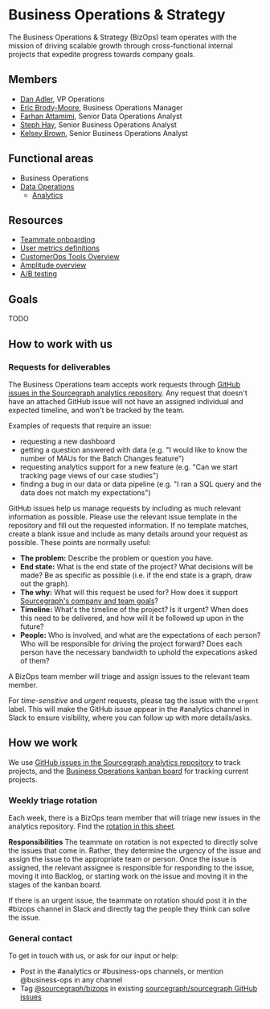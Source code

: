 # Business Operations & Strategy

The Business Operations & Strategy (BizOps) team operates with the mission of driving scalable growth through cross-functional internal projects that expedite progress towards company goals.

## Members

  - [Dan Adler](../../company/team/index.md#dan-adler-he-him), VP Operations
  - [Eric Brody-Moore](../../company/team/index.md#eric-brody-moore), Business Operations Manager
  - [Farhan Attamimi](../../company/team/index.md#farhan-attamimi), Senior Data Operations Analyst
  - [Steph Hay](../../company/team/index.md#steph-hay-she-her), Senior Business Operations Analyst
  - [Kelsey Brown](../../company/team/index.md#kelsey-brown-she-her), Senior Business Operations Analyst

## Functional areas

- Business Operations
- [Data Operations](data_operations.md)
  - [Analytics](analytics.md)

## Resources

- [Teammate onboarding](onboarding.md)
- [User metrics definitions](user_definitions.md)
- [CustomerOps Tools Overview](customer_ops_tools.md)
- [Amplitude overview](amplitude.md)
- [A/B testing](ab-testing.md)

## Goals

TODO

## How to work with us

### Requests for deliverables

The Business Operations team accepts work requests through [GitHub issues in the Sourcegraph analytics repository](https://github.com/sourcegraph/analytics/issues). Any request that doesn't have an attached GitHub issue will not have an assigned individual and expected timeline, and won't be tracked by the team. 

Examples of requests that require an issue:
* requesting a new dashboard 
* getting a question answered with data (e.g. "I would like to know the number of MAUs for the Batch Changes feature")
* requesting analytics support for a new feature (e.g. "Can we start tracking page views of our case studies")
* finding a bug in our data or data pipeline (e.g. "I ran a SQL query and the data does not match my expectations")

GitHub issues help us manage requests by including as much relevant information as possible. Please use the relevant issue template in the repository and fill out the requested information. If no template matches, create a blank issue and include as many details around your request as possible. These points are normally useful:

- **The problem:** Describe the problem or question you have.
- **End state:** What is the end state of the project? What decisions will be made? Be as specific as possible (i.e. if the end state is a graph, draw out the graph).
- **The why:** What will this request be used for? How does it support [Sourcegraph's company and team goals](../../company/goals/index.md)? 
- **Timeline:** What's the timeline of the project? Is it urgent? When does this need to be delivered, and how will it be followed up upon in the future?
- **People:** Who is involved, and what are the expectations of each person? Who will be responsible for driving the project forward? Does each person have the necessary bandwidth to uphold the expecations asked of them?

A BizOps team member will triage and assign issues to the relevant team member.

For *time-sensitive* and *urgent* requests, please tag the issue with the `urgent` label. This will make the GitHub issue appear in the #analytics channel in Slack to ensure visibility, where you can follow up with more details/asks.

## How we work

We use [GitHub issues in the Sourcegraph analytics repository](https://github.com/sourcegraph/analytics/issues) to track projects, and the [Business Operations kanban board](https://github.com/orgs/sourcegraph/projects/63) for tracking current projects.

### Weekly triage rotation

Each week, there is a BizOps team member that will triage new issues in the analytics repository. Find the [rotation in this sheet](https://docs.google.com/spreadsheets/d/12f9mG7uYf_-yFey1laWJQGvp79UnI0CVxA4CsAHIvgM/edit#gid=0).

**Responsibilities**
The teammate on rotation is not expected to directly solve the issues that come in. Rather, they determine the urgency of the issue and assign the issue to the appropriate team or person. Once the issue is assigned, the relevant assignee is responsible for responding to the issue, moving it into Backlog, or starting work on the issue and moving it in the stages of the kanban board. 

If there is an urgent issue, the teammate on rotation should post it in the #bizops channel in Slack and directly tag the people they think can solve the issue.

### General contact

To get in touch with us, or ask for our input or help:

- Post in the #analytics or #business-ops channels, or mention @business-ops in any channel
- Tag [@sourcegraph/bizops](https://github.com/orgs/sourcegraph/teams/bizops) in existing [sourcegraph/sourcegraph GitHub issues](https://github.com/sourcegraph/sourcegraph/issues)
